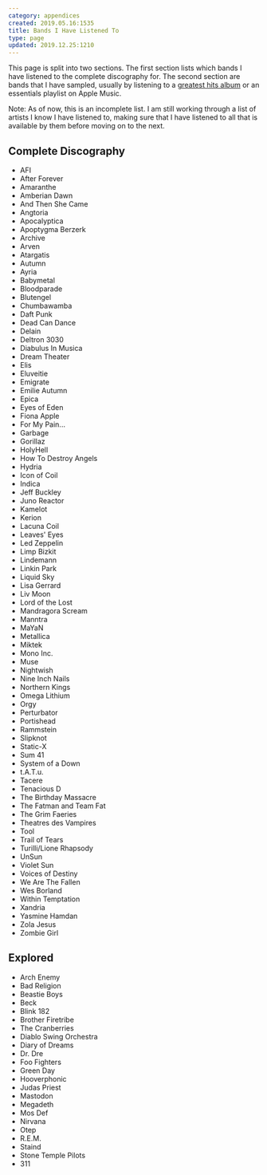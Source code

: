 ```yaml
---
category: appendices
created: 2019.05.16:1535
title: Bands I Have Listened To
type: page
updated: 2019.12.25:1210
---
```


This page is split into two sections. The first section lists which bands I have listened to the complete discography for. The second section are bands that I have sampled, usually by listening to a [greatest hits album](https://en.wikipedia.org/wiki/Greatest_hits_album) or an essentials playlist on Apple Music.

Note: As of now, this is an incomplete list. I am still working through a list of artists I know I have listened to, making sure that I have listened to all that is available by them before moving on to the next.

## Complete Discography

- AFI
- After Forever
- Amaranthe
- Amberian Dawn
- And Then She Came
- Angtoria
- Apocalyptica
- Apoptygma Berzerk
- Archive
- Arven
- Atargatis
- Autumn
- Ayria
- Babymetal
- Bloodparade
- Blutengel
- Chumbawamba
- Daft Punk
- Dead Can Dance
- Delain
- Deltron 3030
- Diabulus In Musica
- Dream Theater
- Elis
- Eluveitie
- Emigrate
- Emilie Autumn
- Epica
- Eyes of Eden
- Fiona Apple
- For My Pain...
- Garbage
- Gorillaz
- HolyHell
- How To Destroy Angels
- Hydria
- Icon of Coil
- Indica
- Jeff Buckley
- Juno Reactor
- Kamelot
- Kerion
- Lacuna Coil
- Leaves' Eyes
- Led Zeppelin
- Limp Bizkit
- Lindemann
- Linkin Park
- Liquid Sky
- Lisa Gerrard
- Liv Moon
- Lord of the Lost
- Mandragora Scream
- Manntra
- MaYaN
- Metallica
- Miktek
- Mono Inc.
- Muse
- Nightwish
- Nine Inch Nails
- Northern Kings
- Omega Lithium
- Orgy
- Perturbator
- Portishead
- Rammstein
- Slipknot
- Static-X
- Sum 41
- System of a Down
- t.A.T.u.
- Tacere
- Tenacious D
- The Birthday Massacre
- The Fatman and Team Fat
- The Grim Faeries
- Theatres des Vampires
- Tool
- Trail of Tears
- Turilli/Lione Rhapsody
- UnSun
- Violet Sun
- Voices of Destiny
- We Are The Fallen
- Wes Borland
- Within Temptation
- Xandria
- Yasmine Hamdan
- Zola Jesus
- Zombie Girl

## Explored

- Arch Enemy
- Bad Religion
- Beastie Boys
- Beck
- Blink 182
- Brother Firetribe
- The Cranberries
- Diablo Swing Orchestra
- Diary of Dreams
- Dr. Dre
- Foo Fighters
- Green Day
- Hooverphonic
- Judas Priest
- Mastodon
- Megadeth
- Mos Def
- Nirvana
- Otep
- R.E.M.
- Staind
- Stone Temple Pilots
- 311
